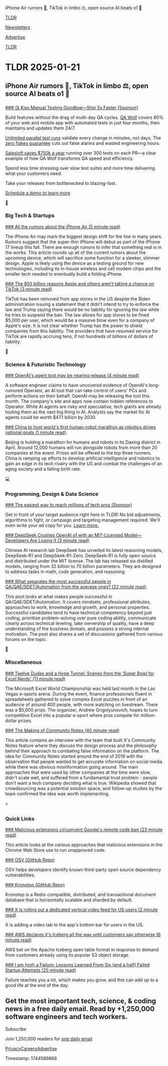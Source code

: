 iPhone Air rumors 📱, TikTok in limbo ⚖️, open source AI beats o1 🤖

[TLDR](/)

[Newsletters](/newsletters)

[Advertise](https://advertise.tldr.tech/)

[TLDR](/)

# TLDR 2025-01-21

## iPhone Air rumors 📱, TikTok in limbo ⚖️, open source AI beats o1 🤖

### 

[### 😘 Kiss Manual Testing Goodbye—Ship 5x Faster (Sponsor)](https://www.qawolf.com?utm_source=tldr&amp;utm_medium=newsletter&amp;utm_campaign=ACQ_All_Demo_Conversions__NewsletterAudience_-_Newsletter_ManualTestingAndShipFaster_20250121-None_Experiment-FALSE&amp;utm_term=headline-KissManualTestingGoodbyeShip5xFaster&amp;utm_content=ManualTestingAndShipFaster_ScheduleADemoToLearnMore_None_Headline%3AKissManualTestingGoodbyeShip5xFaster_None_None_None_Newsletter-PrimaryPlacement_20250121_v1)

Build features without the drag of multi-day QA cycles. [QA Wolf](https://www.qawolf.com?utm_source=tldr&utm_medium=newsletter&utm_campaign=ACQ_All_Demo_Conversions__NewsletterAudience_-_Newsletter_ManualTestingAndShipFaster_20250121-None_Experiment-FALSE&utm_term=body-qawolf&utm_content=ManualTestingAndShipFaster_ScheduleADemoToLearnMore_None_Headline%3AKissManualTestingGoodbyeShip5xFaster_None_None_None_Newsletter-PrimaryPlacement_20250121_v1) covers 80% of your web and mobile app with automated tests in just four months, then maintains and updates them 24/7.

[Unlimited parallel test runs](https://www.qawolf.com/how-it-works?utm_source=tldr&utm_medium=newsletter&utm_campaign=ACQ_All_Demo_Conversions__NewsletterAudience_-_Newsletter_ManualTestingAndShipFaster_20250121-None_Experiment-FALSE&utm_term=body-UnlimitedParallelTestRuns&utm_content=ManualTestingAndShipFaster_ScheduleADemoToLearnMore_None_Headline%3AKissManualTestingGoodbyeShip5xFaster_None_None_None_Newsletter-PrimaryPlacement_20250121_v1) validate every change in minutes, not days. The [zero flakes guarantee](https://www.qawolf.com?utm_source=tldr&utm_medium=newsletter&utm_campaign=ACQ_All_Demo_Conversions__NewsletterAudience_-_Newsletter_ManualTestingAndShipFaster_20250121-None_Experiment-FALSE&utm_term=body-ZeroFlakesGuarantee&utm_content=ManualTestingAndShipFaster_ScheduleADemoToLearnMore_None_Headline%3AKissManualTestingGoodbyeShip5xFaster_None_None_None_Newsletter-PrimaryPlacement_20250121_v1) cuts out false alarms and wasted engineering hours.

[Salesloft saves $750k a year](https://www.qawolf.com/case-studies/salesloft?utm_source=tldr&utm_medium=newsletter&utm_campaign=ACQ_All_Demo_Conversions__NewsletterAudience_-_Newsletter_ManualTestingAndShipFaster_20250121-None_Experiment-FALSE&utm_term=body-SalesLoftSaves750KAYear&utm_content=ManualTestingAndShipFaster_ScheduleADemoToLearnMore_None_Headline%3AKissManualTestingGoodbyeShip5xFaster_None_None_None_Newsletter-PrimaryPlacement_20250121_v1) running over 300 tests on each PR—a clear example of how QA Wolf transforms QA speed and efficiency.

Spend less time stressing over slow test suites and more time delivering what your customers need.

Take your releases from bottlenecked to blazing-fast.

[Schedule a demo to learn more](https://www.qawolf.com?utm_source=tldr&utm_medium=newsletter&utm_campaign=ACQ_All_Demo_Conversions__NewsletterAudience_-_Newsletter_ManualTestingAndShipFaster_20250121-None_Experiment-FALSE&utm_term=cta-ScheduleADemoToLearnMore&utm_content=ManualTestingAndShipFaster_ScheduleADemoToLearnMore_None_Headline%3AKissManualTestingGoodbyeShip5xFaster_None_None_None_Newsletter-PrimaryPlacement_20250121_v1)

📱

### Big Tech & Startups

[### All the rumors about the iPhone Air (5 minute read)](https://www.theverge.com/2025/1/20/24344710/apple-iphone-17-air-rumors-specs-display-size-price?utm_source=tldrnewsletter)

The iPhone Air may mark the biggest design shift for the line in many years. Rumors suggest that the super-thin iPhone will debut as part of the iPhone 17 lineup this fall. There are enough rumors to infer that something real is in the works. This article rounds up all of the current rumors about the upcoming device, which will sacrifice some function for a sleeker, slimmer design. Apple is likely using the device as a testing ground for new technologies, including its in-house wireless and cell modem chips and the smaller tech needed to eventually build a folding iPhone.

[### The 850 billion reasons Apple and others aren't taking a chance on TikTok (3 minute read)](https://9to5mac.com/2025/01/20/the-850-billion-reasons-apple-and-others-arent-taking-a-chance-on-tiktok/?utm_source=tldrnewsletter)

TikTok has been removed from app stores in the US despite the Biden administration issuing a statement that it didn't intend to try to enforce the law and Trump saying there would be no liability for ignoring the law while he tries to suspend the ban. The law allows for app stores to be fined $5,000 per user, which would be a massive blow even for a company of Apple's size. It is not clear whether Trump has the power to shield companies from this liability. The providers that have resumed service for TikTok are rapidly accruing tens, if not hundreds of billions of dollars of liability.

🚀

### Science & Futuristic Technology

[### OpenAI's agent tool may be nearing release (4 minute read)](https://techcrunch.com/2025/01/20/openais-agent-tool-may-be-nearing-release/?utm_source=tldrnewsletter)

A software engineer claims to have uncovered evidence of OpenAI's long-rumored Operator, an AI tool that can take control of users' PCs and perform actions on their behalf. OpenAI may be releasing the tool this month. The company's site and apps now contain hidden references to Operator. While AI agents are risky and speculative, tech giants are already touting them as the next big thing in AI. Analysts say the market for AI agents could be worth $47.1 billion by 2030.

[### China to host world's first human-robot marathon as robotics drives national goals (1 minute read)](https://www.scmp.com/news/china/politics/article/3295384/china-host-worlds-first-human-robot-marathon-robotics-drives-national-goals?utm_source=tldrnewsletter)

Beijing is holding a marathon for humans and robots in its Daxing district in April. Around 12,000 humans will run alongside robots from more than 20 companies at the event. Prizes will be offered to the top three runners. China is ramping up efforts to develop artificial intelligence and robotics to gain an edge in its tech rivalry with the US and combat the challenges of an aging society and a falling birth rate.

💻

### Programming, Design & Data Science

[### The easiest way to reach millions of tech pros (Sponsor)](https://advertise.tldr.tech/?utm_source=tldr&amp;utm_medium=newsletter&amp;utm_campaign=secondary01212025)

Get in front of your target audience right here in TLDR! No bid adjustments, algorithms to fight, or campaign and targeting management required. We'll even write your ad copy for you. [Learn more.](https://advertise.tldr.tech/?utm_source=tldr&utm_medium=newsletter&utm_campaign=secondary01212025)

[### DeepSeek Crushes OpenAI o1 with an MIT-Licensed Model—Developers Are Losing It (3 minute read)](https://analyticsindiamag.com/ai-news-updates/deepseek-crushes-openai-o1-with-an-mit-licensed-model-developers-are-losing-it/?utm_source=tldrnewsletter)

Chinese AI research lab DeepSeek has unveiled its latest reasoning models, DeepSeek-R1 and DeepSeek-R1-Zero. DeepSeek-R1 is fully open-source and distributed under the MIT license. The lab has released six distilled models, ranging from 32 billion to 70 billion parameters. They are designed to address tasks in math, code generation, and reasoning.

[### What separates the most successful people in QA/QAE/SDET/Automation from the average ones? (22 minute read)](https://softwareautomation.notion.site/What-separates-the-most-successful-people-in-QA-QAE-SDET-Automation-from-the-average-ones-17d8569bb6ed80d8b4e7f1aa5ef72e37?utm_source=tldrnewsletter)

This post looks at what makes people successful in QA/QAE/SDET/Automation. It covers mindsets, professional attributes, approaches to work, knowledge and growth, and personal properties. Successful candidates tend to have technical competency beyond just coding, prioritize problem-solving over pure coding ability, communicate clearly across technical leveling, take ownership of quality, have a deep understanding of the business domain, and possess a strong internal motivation. The post also shares a set of discussions gathered from various forums on the topic.

🎁

### Miscellaneous

[### Twelve Dudes and a Hype Tunnel: Scenes from the ‘Super Bowl for Excel Nerds' (11 minute read)](https://www.nytimes.com/2025/01/20/us/microsoft-excel-world-championships.html?unlocked_article_code=1.q04.4xxV.qLtA2Z79nC_5&amp;smid=url-share&amp;utm_source=tldrnewsletter)

The Microsoft Excel World Championship was held last month in the Las Vegas e-sports arena. During the event, finance professionals fluent in spreadsheets gathered to solve complex Excel puzzles in front of an audience of around 400 people, with more watching on livestream. There was a $5,000 prize. The organizer, Andrew Grigolyunovich, hopes to turn competitive Excel into a popular e-sport where pros compete for million-dollar prizes.

[### The Making of Community Notes (40 minute read)](https://asteriskmag.com/issues/08/the-making-of-community-notes?utm_source=tldrnewsletter)

This article contains an interview with the team that built X's Community Notes feature where they discuss the design process and the philosophy behind their approach to combating false information on the platform. The idea for Community Notes started around the end of 2019 with the observation that people wanted to get accurate information on social media while there was obvious misinformation going around. The main approaches that were used by other companies at the time were slow, didn't scale well, and suffered from a fundamental trust problem - people don't want a tech company deciding what is true. Wikipedia showed that crowdsourcing was a potential solution space, and follow-up studies by the team confirmed the idea was worth implementing.

⚡

### Quick Links

[### Malicious extensions circumvent Google's remote code ban (23 minute read)](https://palant.info/2025/01/20/malicious-extensions-circumvent-googles-remote-code-ban/?utm_source=tldrnewsletter)

This article looks at the various approaches that malicious extensions in the Chrome Web Store use to run unapproved code.

[### OSV (GitHub Repo)](https://github.com/google/osv.dev?utm_source=tldrnewsletter)

OSV helps developers identify known third-party open source dependency vulnerabilities.

[### Kronotop (GitHub Repo)](https://github.com/kronotop/kronotop?utm_source=tldrnewsletter)

Kronotop is a Redis-compatible, distributed, and transactional document database that is horizontally scalable and sharded by default.

[### X is rolling out a dedicated vertical video feed for US users (2 minute read)](https://techcrunch.com/2025/01/20/x-is-rolling-out-a-dedicated-vertical-video-feed-for-us-users/?utm_source=tldrnewsletter)

X is adding a video tab to the app's bottom bar for users in the US.

[### AWS declares it's Iceberg all the way until customers say otherwise (6 minute read)](https://www.theregister.com/2025/01/20/aws_iceberg_support/?utm_source=tldrnewsletter)

AWS bet on the Apache Iceberg open table format in response to demand from customers already using its popular S3 object storage.

[### I am (not) a Failure: Lessons Learned From Six (and a half) Failed Startup Attempts (25 minute read)](https://blog.rongarret.info/2025/01/i-am-not-failure-lessons-learned-from.html?utm_source=tldrnewsletter)

Failure teaches you a lot, which makes you grow, and this can add up to a good life at the end of the day.

## Get the most important tech, science, & coding news in a free daily email. Read by +1,250,000 software engineers and tech workers.

Subscribe

Join 1,250,000 readers for [one daily email](/api/latest/tech)

[Privacy](/privacy)[Careers](https://jobs.ashbyhq.com/tldr.tech)[Advertise](/tech/advertise)

Timestamp: 1744589866